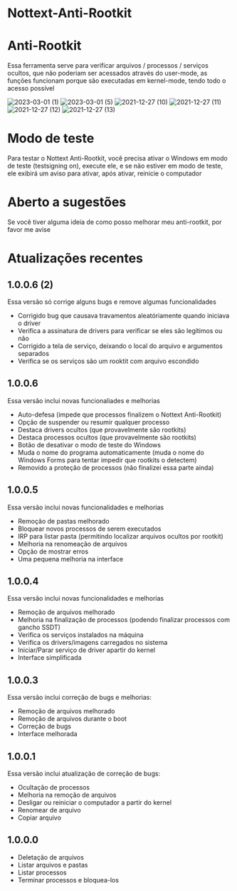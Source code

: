 # Nottext-Anti-Rootkit

# Anti-Rootkit
Essa ferramenta serve para verificar arquivos / processos / serviços ocultos, que não poderiam ser acessados através do user-mode, as funções funcionam porque são executadas em kernel-mode, tendo todo o acesso possível<br/>

![2023-03-01 (1)](https://user-images.githubusercontent.com/51800283/222134062-e3989e61-c25e-413f-b8d1-cdced741dd1e.png)
![2023-03-01 (5)](https://user-images.githubusercontent.com/51800283/222171111-330baa5c-4460-49c6-8648-faf26db54daa.png)
![2021-12-27 (10)](https://user-images.githubusercontent.com/51800283/147514175-8de1cb0f-7656-4cc9-8cce-ed433527106f.png)
![2021-12-27 (11)](https://user-images.githubusercontent.com/51800283/147514177-970cbe74-db89-408d-959d-22ae3146e52e.png)
![2021-12-27 (12)](https://user-images.githubusercontent.com/51800283/147514181-0b8cadf1-05ce-4142-bd79-ab1fa23bb8e5.png)
![2021-12-27 (13)](https://user-images.githubusercontent.com/51800283/147514182-1c6449e4-179f-4f2e-a034-f284a4920ce8.png)

# Modo de teste
Para testar o Nottext Anti-Rootkit, você precisa ativar o Windows em modo de teste (testsigning on), execute ele, e se não estiver em modo de teste, ele exibirá um aviso para ativar, após ativar, reinicie o computador

# Aberto a sugestões
Se você tiver alguma ideia de como posso melhorar meu anti-rootkit, por favor me avise

# Atualizações recentes

## 1.0.0.6 (2)
Essa versão só corrige alguns bugs e remove algumas funcionalidades
- Corrigido bug que causava travamentos aleatóriamente quando iniciava o driver
- Verifica a assinatura de drivers para verificar se eles são legítimos ou não
- Corrigido a tela de serviço, deixando o local do arquivo e argumentos separados
- Verifica se os serviços são um rooktit com arquivo escondido

## 1.0.0.6
Essa versão inclui novas funcionaliades e melhorias
- Auto-defesa (impede que processos finalizem o Nottext Anti-Rootkit)
- Opção de suspender ou resumir qualquer processo
- Destaca drivers ocultos (que provavelmente são rootkits)
- Destaca processos ocultos (que provavelmente são rootkits)
- Botão de desativar o modo de teste do Windows
- Muda o nome do programa automaticamente (muda o nome do Windows Forms para tentar impedir que rootkits o detectem)
- Removido a proteção de processos (não finalizei essa parte ainda)

## 1.0.0.5
Essa versão inclui novas funcionalidades e melhorias
- Remoção de pastas melhorado
- Bloquear novos processos de serem executados
- IRP para listar pasta (permitindo localizar arquivos ocultos por rootkit)
- Melhoria na renomeação de arquivos
- Opção de mostrar erros
- Uma pequena melhoria na interface

## 1.0.0.4
Essa versão inclui novas funcionalidades e melhorias
- Remoção de arquivos melhorado
- Melhoria na finalização de processos (podendo finalizar processos com gancho SSDT)
- Verifica os serviços instalados na máquina
- Verifica os drivers/imagens carregados no sistema
- Iniciar/Parar serviço de driver apartir do kernel
- Interface simplificada

## 1.0.0.3
Essa versão inclui correção de bugs e melhorias:
- Remoção de arquivos melhorado
- Remoção de arquivos durante o boot
- Correção de bugs
- Interface melhorada

## 1.0.0.1
Essa versão inclui atualização de correção de bugs:
- Ocultação de processos
- Melhoria na remoção de arquivos
- Desligar ou reiniciar o computador a partir do kernel
- Renomear de arquivo
- Copiar arquivo

## 1.0.0.0
- Deletação de arquivos
- Listar arquivos e pastas
- Listar processos
- Terminar processos e bloquea-los
